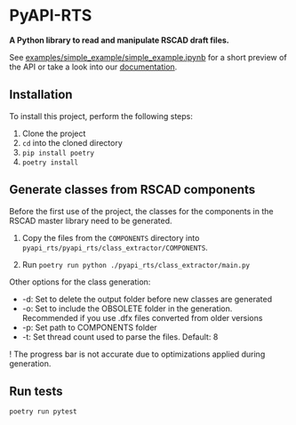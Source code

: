 # PyAPI-RTS

**A Python library to read and manipulate RSCAD draft files.**

See <a href="examples/simple_example/simple_example.ipynb">examples/simple_example/simple_example.ipynb</a> for a short preview of the API or take a look into our <a href="docs/pyapi_rts.pdf">documentation</a>.

## Installation

To install this project, perform the following steps:

1. Clone the project
2. `cd` into the cloned directory
3. `pip install poetry`
4. `poetry install`

## Generate classes from RSCAD components

Before the first use of the project, the classes for the components in the RSCAD master library need to be generated.

1. Copy the files from the `COMPONENTS` directory into `pyapi_rts/pyapi_rts/class_extractor/COMPONENTS`.

2. Run `poetry run python ./pyapi_rts/class_extractor/main.py`

Other options for the class generation:

- \-d: Set to delete the output folder before new classes are generated
- \-o: Set to include the OBSOLETE folder in the generation. Recommended if you use .dfx files converted from older versions
- \-p: Set path to COMPONENTS folder
- \-t: Set thread count used to parse the files. Default: 8 

! The progress bar is not accurate due to optimizations applied during generation.

## Run tests

`poetry run pytest`
